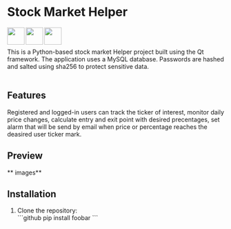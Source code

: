 # Stock Market Helper
<img width="40px" align="left" src="https://github.com/mimisanchelo/stock/assets/80426185/23c2fe40-b0a0-416b-a4be-ce1fb2f00553"/>
<img width="40px" align="left" src="https://github.com/mimisanchelo/stock/assets/80426185/eca4fe62-ab93-4b24-a00a-c6102555b06b"/>
<img width="40px" align="left" src="https://github.com/mimisanchelo/stock/assets/80426185/9de01f2c-70d7-4a26-8050-866cc7aaf946"/>

<br></br>

This is a Python-based stock market Helper project built using the Qt framework. The application uses a MySQL database. Passwords are hashed and salted using sha256 to protect sensitive data.
<br></br>
## Features

Registered and logged-in users can track the ticker of interest, monitor daily price changes, calculate entry and exit point with desired precentages, set alarm that will be send by email when price or percentage reaches the deasired user ticker mark.

## Preview
** images**

## Installation
<ol>
  <li>Clone the repository:</li>
  ```github
  pip install foobar
  ```
</ol>

